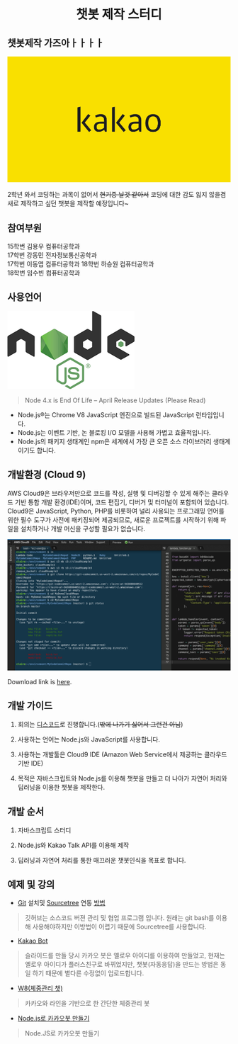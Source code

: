 <h1 align="center">챗봇 제작 스터디</h1>


## 챗봇제작 가즈아ㅏㅏㅏㅏ

![ScreenShot](images/logo.jpg) 

2학년 와서 코딩하는 과목이 없어서 ~~현기증 날것 같아서~~ 코딩에 대한 감도 잃지 않을겸 새로 제작하고 싶던 챗봇을 제작할 예정입니다~

## 참여부원

15학번 김용우 컴퓨터공학과  
17학번 강동민 전자정보통신공학과  
17학번 이동엽 컴퓨터공학과 
18학번 하승원 컴퓨터공학과  
18학번 임수빈 컴퓨터공학과  

## 사용언어

![ScreenShot](images/lang.png)

>Node 4.x is End Of Life – April Release Updates (Please Read)

* Node.js®는 Chrome V8 JavaScript 엔진으로 빌드된 JavaScript 런타임입니다.  
* Node.js는 이벤트 기반, 논 블로킹 I/O 모델을 사용해 가볍고 효율적입니다.  
* Node.js의 패키지 생태계인 npm은 세계에서 가장 큰 오픈 소스 라이브러리 생태계이기도 합니다.

## 개발환경 (Cloud 9)

AWS Cloud9은 브라우저만으로 코드를 작성, 실행 및 디버깅할 수 있게 해주는 클라우드 기반 통합 개발 환경(IDE)이며, 코드 편집기, 디버거 및 터미널이 포함되어 있습니다. Cloud9은 JavaScript, Python, PHP를 비롯하여 널리 사용되는 프로그래밍 언어를 위한 필수 도구가 사전에 패키징되어 제공되므로, 새로운 프로젝트를 시작하기 위해 파일을 설치하거나 개발 머신을 구성할 필요가 없습니다.

[![ScreenShot](images/cloud9.PNG)](images/cloud9.PNG)

Download link is [here](https://aws.amazon.com/ko/cloud9/).


## 개발 가이드

1. 회의는 [디스코드](https://discordapp.com/)로 진행합니다.(~~밖에 나가기 싫어서 그런건 아님~~)

2. 사용하는 언어는 Node.js와 JavaScript를 사용합니다.

3. 사용하는 개발툴은 Cloud9 IDE (Amazon Web Service에서 제공하는 클라우드 기반 IDE)

4. 목적은 자바스크립트와 Node.js를 이용해 챗봇을 만들고 더 나아가 자연어 처리와 딥러닝을 이용한 챗봇을 제작한다.

## 개발 순서

1. 자바스크립트 스터디

2. Node.js와 Kakao Talk API를 이용해 제작

3. 딥러닝과 자연어 처리를 통한 매끄러운 챗봇인식을 목표로 합니다.

## 예제 및 강의

* [Git](https://git-scm.com/download/win) 설치및 [Sourcetree](https://www.sourcetreeapp.com/) 연동 [방법](https://blog.naver.com/kooyomi0114/221127863538)
>깃허브는 소스코드 버젼 관리 및 협업 프로그램 입니다. 원래는 git bash를 이용해 사용해야하지만 이방법이 어렵기 때문에 Sourcetree를 사용합니다.

* [Kakao Bot](https://www.slideshare.net/SeongSikChoi/kakao-botplus-friend?qid=e40b4b66-6e53-4e73-af17-6d49ade090dc&v=&b=&from_search=18)
>슬라이드를 만들 당시 카카오 봇은 옐로우 아이디를 이용하여 만들었고, 
현재는 옐로우 아이디가 플러스친구로 바뀌었지만, 챗봇(자동응답)을 만드는 방법은 동일 하기 때문에 별다른 수정없이 업로드합니다.

* [W8(체중관리 챗)](https://www.slideshare.net/SeongSikChoi/w8-77163740)
>카카오와 라인을 기반으로 한 간단한 체중관리 봇

* [Node.js로 카카오봇 만들기](https://cheese10yun.github.io/kakao-bot-node/)
> Node.JS로 카카오봇 만들기
